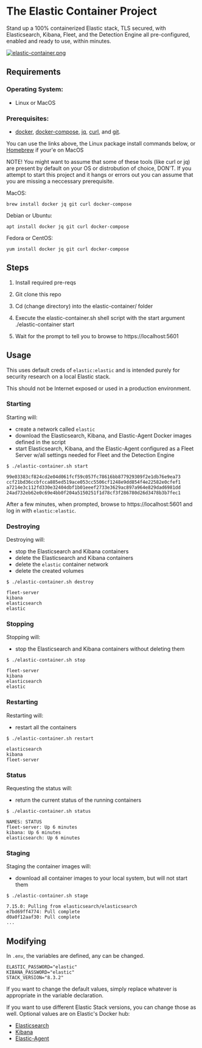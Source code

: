 # The Elastic Container Project

Stand up a 100% containerized Elastic stack, TLS secured, with Elasticsearch, Kibana, Fleet, and the Detection Engine all pre-configured, enabled and ready to use, within minutes.

[![elastic-container.png](https://i.postimg.cc/J7TpsqKJ/elastic-container.png)](https://postimg.cc/NLH6VR3f)

## Requirements

### Operating System: 

- Linux or MacOS 

### Prerequisites: 

- [docker](https://docs.docker.com/get-docker/), [docker-compose](https://docs.docker.com/compose/), [jq](https://stedolan.github.io/jq/download/), [curl](https://curl.se/download.html), and [git](https://git-scm.com/book/en/v2/Getting-Started-Installing-Git).

You can use the links above, the Linux package install commands below, or [Homebrew](https://brew.sh/) if your'e on MacOS

NOTE! You might want to assume that some of these tools (like curl or jq) are present by default on your OS or distrobution of choice, DON'T. If you attempt to start this project and it hangs or errors out you can assume that you are missing a neccessary prerequisite.

MacOS:
```
brew install docker jq git curl docker-compose
```
Debian or Ubuntu:
```
apt install docker jq git curl docker-compose
```
Fedora or CentOS:
```
yum install docker jq git curl docker-compose
```

## Steps

1. Install required pre-reqs 

2. Git clone this repo

3. Cd (change directory) into the elastic-container/ folder

4. Execute the elastic-container.sh shell script with the start argument ./elastic-container start

5. Wait for the prompt to tell you to browse to https://localhost:5601

## Usage

This uses default creds of `elastic:elastic` and is intended purely for security research on a local Elastic stack.

This should not be Internet exposed or used in a production environment.

### Starting

Starting will:
- create a network called `elastic`
- download the Elasticsearch, Kibana, and Elastic-Agent Docker images defined in the script
- start Elasticsearch, Kibana, and the Elastic-Agent configured as a Fleet Server w/all settings needed for Fleet and the Detection Engine

```
$ ./elastic-container.sh start

99e03383cf824cd2e04d061fcf59c057fc78616bb877929309f2e1db76e9ea73
ccf21bd36ccbfcca885ed519ace053cc5506cf1248e9dd854f4e22582e0cfef1
a7214e3c112fd330e32404dbf1b01eeef2733e3629ac897a964e829dad6981dd
24ad732eb62e0c69e4bb0f204a5150251f1d78cf3f286780d26d3478b3b7fec1
```
After a few minutes, when prompted, browse to https://localhost:5601 and log in with `elastic:elastic`.

### Destroying

Destroying will:
- stop the Elasticsearch and Kibana containers
- delete the Elasticsearch and Kibana containers
- delete the `elastic` container network
- delete the created volumes

```
$ ./elastic-container.sh destroy

fleet-server
kibana
elasticsearch
elastic
```

### Stopping

Stopping will:
- stop the Elasticsearch and Kibana containers without deleting them

```
$ ./elastic-container.sh stop

fleet-server
kibana
elasticsearch
elastic
```

### Restarting

Restarting will:
- restart all the containers

```
$ ./elastic-container.sh restart

elasticsearch
kibana
fleet-server
```

### Status

Requesting the status will:
- return the current status of the running containers

```
$ ./elastic-container.sh status

NAMES: STATUS
fleet-server: Up 6 minutes
kibana: Up 6 minutes
elasticsearch: Up 6 minutes
```

### Staging

Staging the container images will:
- download all container images to your local system, but will not start them

```
$ ./elastic-container.sh stage

7.15.0: Pulling from elasticsearch/elasticsearch
e7bd69ff4774: Pull complete
d0a0f12aaf30: Pull complete
...
```

## Modifying

In `.env`, the variables are defined, any can be changed.
```
ELASTIC_PASSWORD="elastic"
KIBANA_PASSWORD="elastic"
STACK_VERSION="8.3.2"
```

If you want to change the default values, simply replace whatever is appropriate in the variable declaration.

If you want to use different Elastic Stack versions, you can change those as well. Optional values are on Elastic's Docker hub:

- [Elasticsearch](https://hub.docker.com/r/elastic/elasticsearch/tags?page=1&ordering=last_updated)
- [Kibana](https://hub.docker.com/r/elastic/kibana/tags?page=1&ordering=last_updated)
- [Elastic-Agent](https://hub.docker.com/r/elastic/elastic-agent/tags?page=1&ordering=last_updated)
